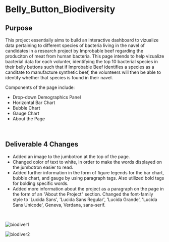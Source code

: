 # Belly_Button_Biodiversity

## Purpose

This project essentially aims to build an interactive dashboard to vizualize data pertaining to different species of bacteria living in the navel of candidates in a research project by Improbable beef regarding the produciton of meat from human bacteria. This page intends to help vizualize bacterial data for each volunter, identifying the top 10 bacterial species in their belly buttons such that if Improbable Beef identifies a species as a canditate to manufacture synthetic beef, the volunteers will then be able to identify whether that species is found in their navel. 

Components of the page include:
- Drop-down Demographics Panel
- Horizontal Bar Chart
- Bubble Chart
- Gauge Chart
- About the Page

<br> 


## Deliverable 4 Changes
- Added an image to the jumbotron at the top of the page. 
- Changed color of text to white, in order to make the words displayed on the jumbotron easier to read. 
- Added further information in the form of figure legends for the bar chart, bubble chart, and gauge by using paragraph tags. Also utilized bold tags for bolding specific words. 
- Added more information about the project as a paragraph on the page in the form of an "About the Project" section. Changed the font-family style to 'Lucida Sans', 'Lucida Sans Regular', 'Lucida Grande', 'Lucida Sans Unicode', Geneva, Verdana, sans-serif.

<br>

![biodiver1](https://user-images.githubusercontent.com/94864663/160265367-0038ff00-97a2-4a09-b56a-f309b8c0bc27.png)


![biodiver2](https://user-images.githubusercontent.com/94864663/160265372-268109e7-c3d6-478f-a7b8-8c33f8635f4f.png)
